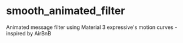 # smooth_animated_filter

Animated message filter using Material 3 expressive's motion curves - inspired by AirBnB
